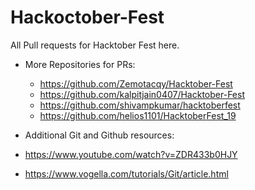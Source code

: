 # Hackoctober-Fest
All Pull requests for Hacktober Fest here.

* More Repositories for PRs:
  * https://github.com/Zemotacqy/Hacktober-Fest
  * https://github.com/kalpitjain0407/Hacktober-Fest
  * https://github.com/shivampkumar/hacktoberfest
  * https://github.com/helios1101/HacktoberFest_19

* Additional Git and Github resources:
 * https://www.youtube.com/watch?v=ZDR433b0HJY
 * https://www.vogella.com/tutorials/Git/article.html
 
